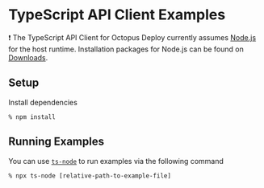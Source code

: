 # TypeScript API Client Examples

❗️ The TypeScript API Client for Octopus Deploy currently assumes [Node.js](https://nodejs.org/) for the host runtime. Installation packages for Node.js can be found on [Downloads](https://nodejs.org/download/).

## Setup

Install dependencies

```
% npm install
```

## Running Examples

You can use [`ts-node`](https://typestrong.org/ts-node/) to run examples via the following command

```
% npx ts-node [relative-path-to-example-file]
```